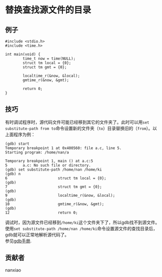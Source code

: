 # 替换查找源文件的目录
## 例子
	#include <stdio.h>
	#include <time.h>
	
	int main(void) {
	        time_t now = time(NULL);
	        struct tm local = {0};
	        struct tm gmt = {0};
	
	        localtime_r(&now, &local);
	        gmtime_r(&now, &gmt);
	
	        return 0;
	}




## 技巧
有时调试程序时，源代码文件可能已经移到其它的文件夹了。此时可以用`set substitute-path from to`命令设置新的文件夹（`to`）目录替换旧的（`from`）。以上面程序为例：  

	(gdb) start
	Temporary breakpoint 1 at 0x400560: file a.c, line 5.
	Starting program: /home/nan/a

	Temporary breakpoint 1, main () at a.c:5
	5       a.c: No such file or directory.
	(gdb) set substitute-path /home/nan /home/ki
	(gdb) n
	6                       struct tm local = {0};
	(gdb)
	7                       struct tm gmt = {0};
	(gdb)
	9                       localtime_r(&now, &local);
	(gdb)
	10                      gmtime_r(&now, &gmt);
	(gdb)
	12                      return 0;



调试时，因为源文件已经移到`/home/ki`这个文件夹下了，所以gdb找不到源文件。使用`set substitute-path /home/nan /home/ki`命令设置源文件的查找目录后，gdb就可以正常地解析源代码了。  
参见[gdb手册](https://sourceware.org/gdb/onlinedocs/gdb/Source-Path.html).

## 贡献者

nanxiao
